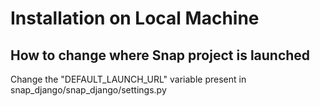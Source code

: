 Installation on Local Machine
=============================

How to change where Snap project is launched
------------------------------------------------

Change the "DEFAULT_LAUNCH_URL" variable present in snap_django/snap_django/settings.py

